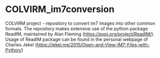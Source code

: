 # COLVIRM_im7conversion
COLVIRM project - repository to convert im7 images into other common formats. The repository makes extensive use of the python package ReadIM, maintained by Alan Fleming (https://pypi.org/project/ReadIM/). Usage of ReadIM package can be found in the personal webpage of Charles Jekel (https://jekel.me/2015/Open-and-View-IM7-Files-with-Python/)
